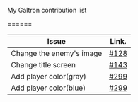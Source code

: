 My Galtron contribution list

======



| Issue				| Link.							 |
|-------------------------------|--------------------------------------------------------|
| Change the enemy's image	|[#128](https://github.com/inureyes/Galtron/issues/128)  |
| Change title screen		|[#143](https://github.com/inureyes/Galtron/issues/143)	 |
| Add player color(gray)	|[#299](https://github.com/inureyes/Galtron/issues/299)  |
| Add player color(blue)	|[#299](https://github.com/inureyes/Galtron/issues/299)  |


